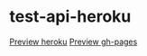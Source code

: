 # test-api-heroku
[Preview heroku](https://test-api-maksymenko-m-a.herokuapp.com/)
[Preview gh-pages](https://onefun1.github.io/test-api-heroku/)
